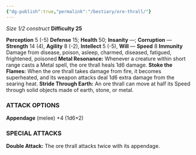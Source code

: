 ```yaml
---
{"dg-publish":true,"permalink":"/bestiary/ore-thrall/"}
---
```


*Size 1/2 construct*
**Difficulty 25**

**Perception** 5 (-5)
**Defense** 15; **Health** 50; **Insanity** —; **Corruption** —
**Strength** 14 (4), **Agility** 8 (-2), **Intellect** 5 (-5), **Will** —
**Speed** 8
**Immunity** Damage from disease, poison, asleep, charmed, diseased, fatigued, frightened, poisoned
**Metal Resonance:** Whenever a creature within short range casts a Metal spell, the ore thrall heals 1d6 damage.
**Stoke the Flames:** When the ore thrall takes damage from fire, it becomes superheated, and its weapon attacks deal 1d6 extra damage from the searing heat.
**Stride Through Earth:** An ore thrall can move at half its Speed through solid objects made of earth, stone, or metal.
### ATTACK OPTIONS
**Appendage** (melee) +4 (1d6+2)
### SPECIAL ATTACKS
**Double Attack:** The ore thrall attacks twice with its appendage.